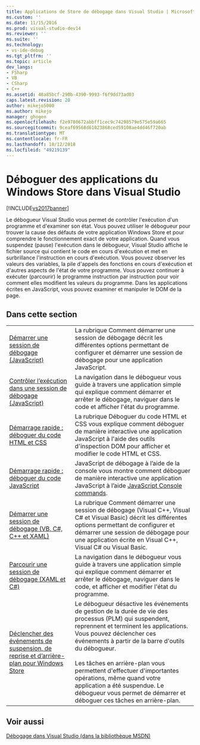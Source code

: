 ```yaml
---
title: Applications de Store de débogage dans Visual Studio | Microsoft Docs
ms.custom: ''
ms.date: 11/15/2016
ms.prod: visual-studio-dev14
ms.reviewer: ''
ms.suite: ''
ms.technology:
- vs-ide-debug
ms.tgt_pltfrm: ''
ms.topic: article
dev_langs:
- FSharp
- VB
- CSharp
- C++
ms.assetid: 48a85bcf-290b-4390-9993-f6f9dd73ad03
caps.latest.revision: 20
author: mikejo5000
ms.author: mikejo
manager: ghogen
ms.openlocfilehash: f2e9780672abbff1cec9c74298579e575e59a665
ms.sourcegitcommit: 9ceaf69568d61023868ced59108ae4dd46f720ab
ms.translationtype: MT
ms.contentlocale: fr-FR
ms.lasthandoff: 10/12/2018
ms.locfileid: "49219139"
---
```

# <a name="debug-store-apps-in-visual-studio"></a>Déboguer des applications du Windows Store dans Visual Studio
[!INCLUDE[vs2017banner](../includes/vs2017banner.md)]

Le débogueur Visual Studio vous permet de contrôler l'exécution d'un programme et d'examiner son état. Vous pouvez utiliser le débogueur pour trouver la cause des défauts de votre application Windows Store et pour comprendre le fonctionnement exact de votre application. Quand vous suspendez (pause) l'exécution dans le débogueur, Visual Studio affiche le fichier source qui contient le code en cours d'exécution et met en surbrillance l'instruction en cours d'exécution. Vous pouvez observer les valeurs des variables, la pile d'appels des fonctions en cours d'exécution et d'autres aspects de l'état de votre programme. Vous pouvez continuer à exécuter (parcourir) le programme instruction par instruction pour voir comment elles modifient les valeurs du programme. Dans les applications écrites en JavaScript, vous pouvez examiner et manipuler le DOM de la page.  
  
## <a name="in-this-section"></a>Dans cette section  
  
|||  
|-|-|  
|[Démarrer une session de débogage (JavaScript)](../debugger/start-a-debugging-session-for-store-apps-in-visual-studio-javascript.md)|La rubrique Comment démarrer une session de débogage décrit les différentes options permettant de configurer et démarrer une session de débogage pour une application JavaScript.|  
|[Contrôler l’exécution dans une session de débogage (JavaScript)](../debugger/control-execution-of-a-store-app-in-a-visual-studio-debug-session-for-windows-store-apps-javascript.md)|La navigation dans le débogueur vous guide à travers une application simple qui explique comment démarrer et arrêter le débogage, naviguer dans le code et afficher l'état du programme.|  
|[Démarrage rapide : déboguer du code HTML et CSS](../debugger/quickstart-debug-html-and-css.md)|La rubrique Déboguer du code HTML et CSS vous explique comment déboguer de manière interactive une application JavaScript à l'aide des outils d'inspection DOM pour afficher et modifier le code HTML et CSS.|  
|[Démarrage rapide : déboguer du code JavaScript](../debugger/quickstart-debug-javascript-using-the-console.md)|JavaScript de débogage à l’aide de la console vous montre comment déboguer de manière interactive une application JavaScript à l’aide [JavaScript Console commands](../debugger/javascript-console-commands.md).|  
|[Démarrer une session de débogage (VB, C#, C++ et XAML)](../debugger/start-a-debugging-session-for-a-store-app-in-visual-studio-vb-csharp-cpp-and-xaml.md)|La rubrique Comment démarrer une session de débogage (Visual C++, Visual C# et Visual Basic) décrit les différentes options permettant de configurer et démarrer une session de débogage pour une application écrite en Visual C++, Visual C# ou Visual Basic.|  
|[Parcourir une session de débogage (XAML et C#)](../debugger/navigate-a-debugging-session-in-visual-studio-xaml-and-csharp.md)|La navigation dans le débogueur vous guide à travers une application simple qui explique comment démarrer et arrêter le débogage, naviguer dans le code, et afficher et modifier l'état du programme.|  
|[Déclencher des événements de suspension, de reprise et d’arrière-plan pour Windows Store](../debugger/how-to-trigger-suspend-resume-and-background-events-for-windows-store-apps-in-visual-studio.md)|Le débogueur désactive les événements de gestion de la durée de vie des processus (PLM) qui suspendent, reprennent et terminent les applications. Vous pouvez déclencher ces événements à partir de la barre d'outils du débogueur.<br /><br /> Les tâches en arrière-plan vous permettent d'effectuer d'importantes opérations, même quand votre application a été suspendue. Le débogueur vous permet de démarrer et déboguer ces tâches en arrière-plan.|  
  
## <a name="see-also"></a>Voir aussi  
 [Débogage dans Visual Studio (dans la bibliothèque MSDN)](http://go.microsoft.com/fwlink/?LinkID=226896)



